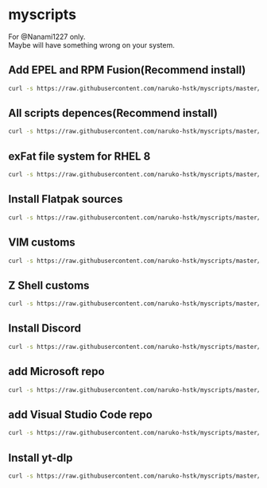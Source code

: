 # myscripts

For @Nanami1227 only.  
Maybe will have something wrong on your system.

## Add EPEL and RPM Fusion(Recommend install)

```sh
curl -s https://raw.githubusercontent.com/naruko-hstk/myscripts/master/enableEPELandRPMFusion.sh | sudo bash
```

## All scripts depences(Recommend install)

```sh
curl -s https://raw.githubusercontent.com/naruko-hstk/myscripts/master/installScriptDepences.sh | sudo bash
```

## exFat file system for RHEL 8

```sh
curl -s https://raw.githubusercontent.com/naruko-hstk/myscripts/master/exfat.sh | sudo bash
```

## Install Flatpak sources

```sh
curl -s https://raw.githubusercontent.com/naruko-hstk/myscripts/master/setupFlatpakSources.sh | sudo bash
```

## VIM customs

```sh
curl -s https://raw.githubusercontent.com/naruko-hstk/myscripts/master/setupVIM.sh | bash
```

## Z Shell customs

```sh
curl -s https://raw.githubusercontent.com/naruko-hstk/myscripts/master/setupZsh.sh | bash
```

## Install Discord

```sh
curl -s https://raw.githubusercontent.com/naruko-hstk/myscripts/master/installDiscord.sh | sudo bash
```

## add Microsoft repo

```sh
curl -s https://raw.githubusercontent.com/naruko-hstk/myscripts/master/addMicrosoftRepo.sh | sudo bash
```

## add Visual Studio Code repo

```sh
curl -s https://raw.githubusercontent.com/naruko-hstk/myscripts/master/addVisualStudioCodeRepo.sh | sudo bash
```

## Install yt-dlp

```sh
curl -s https://raw.githubusercontent.com/naruko-hstk/myscripts/master/yt-dlpConfiguration.sh | sudo bash
